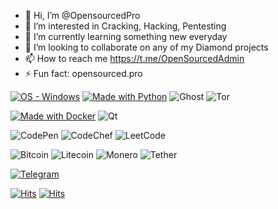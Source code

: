 - 👋 Hi, I’m @OpensourcedPro
- 👀 I’m interested in Cracking, Hacking, Pentesting
- 🌱 I’m currently learning something new everyday
- 💞️ I’m looking to collaborate on any of my Diamond projects
- 📫 How to reach me https://t.me/OpenSourcedAdmin
- ⚡ Fun fact: opensourced.pro

<!---
OpensourcedPro/OpensourcedPro is a ✨ special ✨ repository because its `README.md` (this file) appears on your GitHub profile.
You can click the Preview link to take a look at your changes.
--->




[![OS - Windows](https://img.shields.io/badge/OS-Windows-blue?logo=windows&logoColor=white)](https://www.opensourced.pro")
[![Made with Python](https://img.shields.io/badge/Python->=3.6-blue?logo=python&logoColor=white)](https://python.org "Go to Python homepage")
![Ghost](https://img.shields.io/badge/ghost-000?style=for-the-badge&logo=ghost&logoColor=%23F7DF1E)
![Tor](https://img.shields.io/badge/Tor-7D4698?style=for-the-badge&logo=Tor-Browser&logoColor=white)



[![Made with Docker](https://img.shields.io/badge/Made_with-Docker-blue?logo=docker&logoColor=white)](https://www.docker.com/ "Go to Docker homepage")
![Qt](https://img.shields.io/badge/Qt-%23217346.svg?style=for-the-badge&logo=Qt&logoColor=white)



![CodePen](https://img.shields.io/badge/Codepen-000000?style=for-the-badge&logo=codepen&logoColor=white)
![CodeChef](https://img.shields.io/badge/CodeChef-%23964B00.svg?style=for-the-badge&logo=CodeChef&logoColor=white)
![LeetCode](https://img.shields.io/badge/LeetCode-000000?style=for-the-badge&logo=LeetCode&logoColor=#d16c06)





![Bitcoin](https://img.shields.io/badge/Bitcoin-000?style=for-the-badge&logo=bitcoin&logoColor=white)
![Litecoin](https://img.shields.io/badge/Litecoin-A6A9AA?style=for-the-badge&logo=Litecoin&logoColor=white)
![Monero](https://img.shields.io/badge/monero-FF6600?style=for-the-badge&logo=monero&logoColor=white)
![Tether](https://img.shields.io/badge/tether-168363?style=for-the-badge&logo=tether&logoColor=white)



[![Telegram](https://img.shields.io/badge/Telegram-2CA5E0?style=for-the-badge&logo=telegram&logoColor=white)](https://t.me/OpenSourcedAdmin")







<a href="https://hits.sh/github.com/OpensourcedPro/"><img alt="Hits" src="https://hits.sh/github.com/OpensourcedPro.svg?view=today-total&label=24%20Hour%20Hits&color=0dfaee&labelColor=1eabfd&logo=opensourcehardware"/></a> <a href="https://hits.sh/github.com/OpensourcedPro/"><img alt="Hits" src="https://hits.sh/github.com/OpensourcedPro.svg?label=All%20Time%20Hits"/></a>
